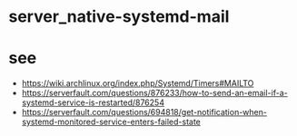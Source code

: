 # server_native-systemd-mail

# see
- https://wiki.archlinux.org/index.php/Systemd/Timers#MAILTO
- https://serverfault.com/questions/876233/how-to-send-an-email-if-a-systemd-service-is-restarted/876254
- https://serverfault.com/questions/694818/get-notification-when-systemd-monitored-service-enters-failed-state
